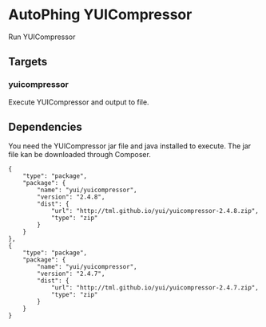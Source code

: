 AutoPhing YUICompressor
=======================

Run YUICompressor

## Targets ##

### yuicompressor ###
Execute YUICompressor and output to file.

## Dependencies ##
You need the YUICompressor jar file and java installed to execute. The jar file kan be downloaded through Composer.

    {
        "type": "package",
        "package": {
            "name": "yui/yuicompressor",
            "version": "2.4.8",
            "dist": {
                "url": "http://tml.github.io/yui/yuicompressor-2.4.8.zip",
                "type": "zip"
            }
        }
    },
    {
        "type": "package",
        "package": {
            "name": "yui/yuicompressor",
            "version": "2.4.7",
            "dist": {
                "url": "http://tml.github.io/yui/yuicompressor-2.4.7.zip",
                "type": "zip"
            }
        }
    }


